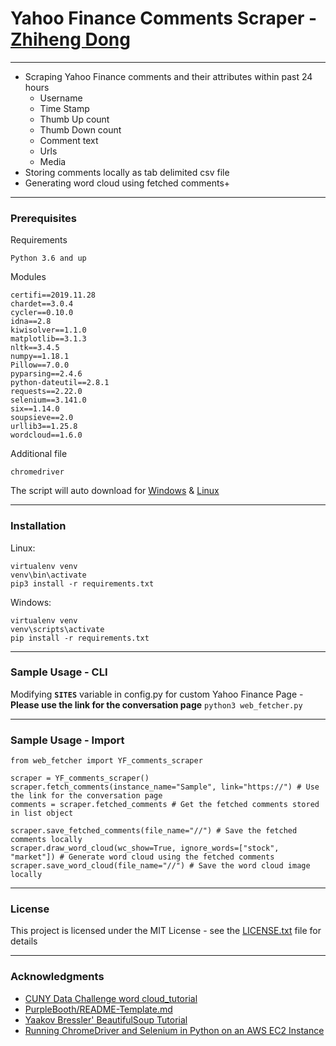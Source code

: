
# Yahoo Finance Comments Scraper - [Zhiheng Dong](https://www.linkedin.com/in/zhihengdong)
---
- Scraping Yahoo Finance comments and their attributes within past 24 hours
  - Username
  - Time Stamp
  - Thumb Up count
  - Thumb Down count
  - Comment text
  - Urls
  - Media
- Storing comments locally as tab delimited csv file
- Generating word cloud using fetched comments+
---
### Prerequisites

Requirements
```
Python 3.6 and up
```
Modules
```
certifi==2019.11.28
chardet==3.0.4
cycler==0.10.0
idna==2.8
kiwisolver==1.1.0
matplotlib==3.1.3
nltk==3.4.5
numpy==1.18.1
Pillow==7.0.0
pyparsing==2.4.6
python-dateutil==2.8.1
requests==2.22.0
selenium==3.141.0
six==1.14.0
soupsieve==2.0
urllib3==1.25.8
wordcloud==1.6.0
```
Additional file
```
chromedriver
```
The script will auto download for
[Windows](https://chromedriver.chromium.org/downloads)
&
[Linux](https://chromedriver.storage.googleapis.com)

---
### Installation
Linux:
```
virtualenv venv
venv\bin\activate
pip3 install -r requirements.txt
```
Windows:
```
virtualenv venv
venv\scripts\activate
pip install -r requirements.txt
```
---
### Sample Usage - CLI
Modifying **`SITES`** variable in config.py for custom Yahoo Finance Page -
**Please use the link for the conversation page**
```python3 web_fetcher.py```

---
### Sample Usage - Import
```
from web_fetcher import YF_comments_scraper

scraper = YF_comments_scraper()
scraper.fetch_comments(instance_name="Sample", link="https://") # Use the link for the conversation page
comments = scraper.fetched_comments # Get the fetched comments stored in list object

scraper.save_fetched_comments(file_name="//") # Save the fetched comments locally
scraper.draw_word_cloud(wc_show=True, ignore_words=["stock", "market"]) # Generate word cloud using the fetched comments
scraper.save_word_cloud(file_name="//") # Save the word cloud image locally
```
---

### License

This project is licensed under the MIT License - see the [LICENSE.txt](https://github.com/zhiose91/web_fetcher/blob/master/LICENSE.txt)  file for details

---
### Acknowledgments

- [CUNY Data Challenge word cloud_tutorial](https://www.kaggle.com/jelkinp72/cuny-data-challenge-word-cloud-tutorial)
- [PurpleBooth/README-Template.md](https://gist.github.com/PurpleBooth/109311bb0361f32d87a2)
- [Yaakov Bressler' BeautifulSoup Tutorial](https://github.com/ybressler/Web-Scraping/blob/master/Web%20Scraping%20Overview%20%E2%80%93%20NYC%20Python%20Meetup.ipynb)
- [Running ChromeDriver and Selenium in Python on an AWS EC2 Instance](https://medium.com/@praneeth.jm/running-chromedriver-and-selenium-in-python-on-an-aws-ec2-instance-2fb4ad633bb5)
